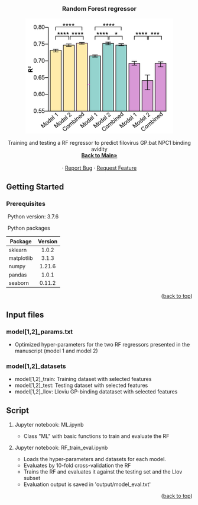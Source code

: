 <!-- PROJECT LOGO -->
<br />
<div align="center">
  <h3 align="center">Random Forest regressor</h3>
  
  <a href="https://github.com/chandranlab/filo_GP-bat_NPC1/blob/main/img/evaluation.png">
    <img src="/img/evaluation.png" alt="Logo" width="400">
  </a>
  
  <p align="center">
    Training and testing a RF regressor to predict filovirus GP:bat NPC1 binding avidity
    <br />
    <a href="https://github.com/chandranlab/filo_GP-bat_NPC1"><strong>Back to Main»</strong></a>
    <br />
    <br />
    ·
    <a href="https://github.com/chandranlab/filo_GP-bat_NPC1/issues">Report Bug</a>
    ·
    <a href="https://github.com/chandranlab/filo_GP-bat_NPC1/issues">Request Feature</a>
  </p>
</div>

<!-- ########################################################################################## -->

<!-- GETTING STARTED -->

## Getting Started

### Prerequisites

 Python version: 3.7.6

 Python packages

|Package         | Version  |
|----------------|:--------:|
|sklearn         | 1.0.2    |
|matplotlib      | 3.1.3    |
|numpy           | 1.21.6   |
|pandas          | 1.0.1    |
|seaborn         | 0.11.2   |


<p align="right">(<a href="#readme-top">back to top</a>)</p>

<!-- ########################################################################################## -->

<!-- INPUT -->

## Input files

### model[1,2]_params.txt
* Optimized hyper-parameters for the two RF regressors presented in the manuscript (model 1 and model 2)

### model[1,2]_datasets
* model[1,2]\_train: Training dataset with selected features
* model[1,2]\_test: Testing dataset with selected features
* model[1,2]\_llov: Lloviu GP-binding datataset with selected features



<!-- ########################################################################################## -->

<!-- SCRIPT -->

## Script

1. Jupyter notebook: ML.ipynb
    * Class "ML" with basic functions to train and evaluate the RF

2. Jupyter notebook: RF_train_eval.ipynb
    * Loads the hyper-parameters and datasets for each model.
    * Evaluates by 10-fold cross-validation the RF
    * Trains the RF and evaluates it against the testing set and the Llov subset
    * Evaluation output is saved in 'output/model_eval.txt'
    

<p align="right">(<a href="#readme-top">back to top</a>)</p>
